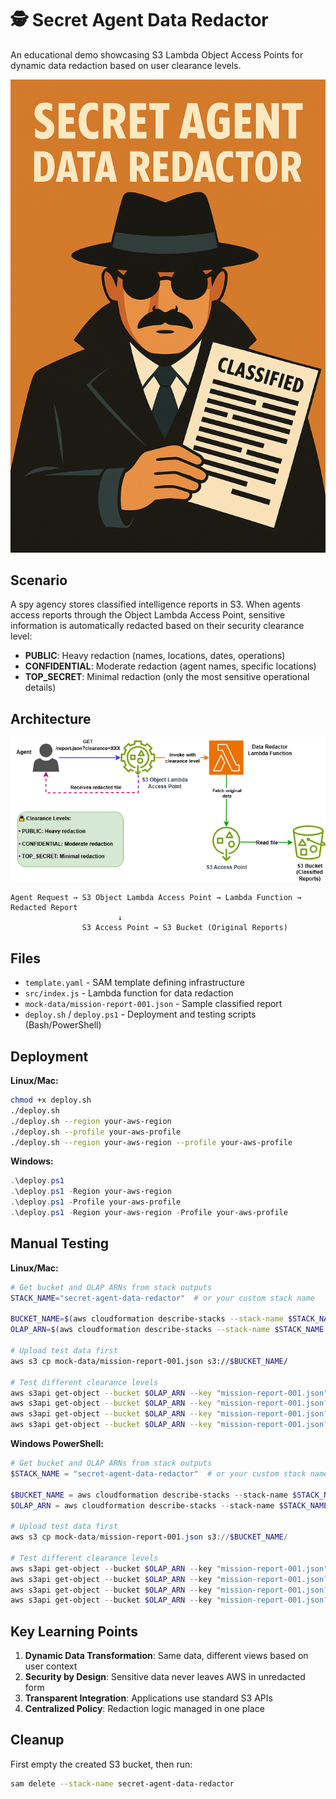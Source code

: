 # 🕵️ Secret Agent Data Redactor

An educational demo showcasing S3 Lambda Object Access Points for dynamic data redaction based on user clearance levels.

![Secret Agent Data Redactor](images/secret-agent-data-redactor.png)

## Scenario

A spy agency stores classified intelligence reports in S3. When agents access reports through the Object Lambda Access Point, sensitive information is automatically redacted based on their security clearance level:

- **PUBLIC**: Heavy redaction (names, locations, dates, operations)
- **CONFIDENTIAL**: Moderate redaction (agent names, specific locations)  
- **TOP_SECRET**: Minimal redaction (only the most sensitive operational details)

## Architecture

![Secret Agent Data Redactor Architecture](images/secret-agent-data-redactor-architecture.png)

```
Agent Request → S3 Object Lambda Access Point → Lambda Function → Redacted Report
                        ↓
                S3 Access Point → S3 Bucket (Original Reports)
```

## Files

- `template.yaml` - SAM template defining infrastructure
- `src/index.js` - Lambda function for data redaction
- `mock-data/mission-report-001.json` - Sample classified report
- `deploy.sh` / `deploy.ps1` - Deployment and testing scripts (Bash/PowerShell)

## Deployment

**Linux/Mac:**
```bash
chmod +x deploy.sh
./deploy.sh
./deploy.sh --region your-aws-region
./deploy.sh --profile your-aws-profile
./deploy.sh --region your-aws-region --profile your-aws-profile
```

**Windows:**
```powershell
.\deploy.ps1
.\deploy.ps1 -Region your-aws-region
.\deploy.ps1 -Profile your-aws-profile
.\deploy.ps1 -Region your-aws-region -Profile your-aws-profile
```

## Manual Testing

**Linux/Mac:**
```bash
# Get bucket and OLAP ARNs from stack outputs
STACK_NAME="secret-agent-data-redactor"  # or your custom stack name

BUCKET_NAME=$(aws cloudformation describe-stacks --stack-name $STACK_NAME --query "Stacks[0].Outputs[?OutputKey=='BucketName'].OutputValue" --output text)
OLAP_ARN=$(aws cloudformation describe-stacks --stack-name $STACK_NAME --query "Stacks[0].Outputs[?OutputKey=='ObjectLambdaAccessPointArn'].OutputValue" --output text)

# Upload test data first
aws s3 cp mock-data/mission-report-001.json s3://$BUCKET_NAME/

# Test different clearance levels
aws s3api get-object --bucket $OLAP_ARN --key "mission-report-001.json" /tmp/default-public-report.json
aws s3api get-object --bucket $OLAP_ARN --key "mission-report-001.json?clearance=PUBLIC" /tmp/public-report.json
aws s3api get-object --bucket $OLAP_ARN --key "mission-report-001.json?clearance=CONFIDENTIAL" /tmp/confidential-report.json
aws s3api get-object --bucket $OLAP_ARN --key "mission-report-001.json?clearance=TOP_SECRET" /tmp/top-secret-report.json
```

**Windows PowerShell:**
```powershell
# Get bucket and OLAP ARNs from stack outputs
$STACK_NAME = "secret-agent-data-redactor"  # or your custom stack name

$BUCKET_NAME = aws cloudformation describe-stacks --stack-name $STACK_NAME --query "Stacks[0].Outputs[?OutputKey=='BucketName'].OutputValue" --output text
$OLAP_ARN = aws cloudformation describe-stacks --stack-name $STACK_NAME --query "Stacks[0].Outputs[?OutputKey=='ObjectLambdaAccessPointArn'].OutputValue" --output text

# Upload test data first
aws s3 cp mock-data/mission-report-001.json s3://$BUCKET_NAME/

# Test different clearance levels
aws s3api get-object --bucket $OLAP_ARN --key "mission-report-001.json" "$env:TEMP\default-public-report.json"
aws s3api get-object --bucket $OLAP_ARN --key "mission-report-001.json?clearance=PUBLIC" "$env:TEMP\public-report.json"
aws s3api get-object --bucket $OLAP_ARN --key "mission-report-001.json?clearance=CONFIDENTIAL" "$env:TEMP\confidential-report.json"
aws s3api get-object --bucket $OLAP_ARN --key "mission-report-001.json?clearance=TOP_SECRET" "$env:TEMP\top-secret-report.json"
```

## Key Learning Points

1. **Dynamic Data Transformation**: Same data, different views based on user context
2. **Security by Design**: Sensitive data never leaves AWS in unredacted form
3. **Transparent Integration**: Applications use standard S3 APIs
4. **Centralized Policy**: Redaction logic managed in one place

## Cleanup

First empty the created S3 bucket, then run:

```bash
sam delete --stack-name secret-agent-data-redactor
```